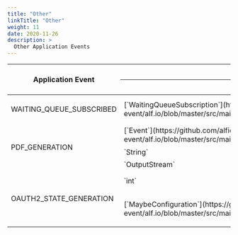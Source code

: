 ```yaml
---
title: "Other"
linkTitle: "Other"
weight: 11
date: 2020-11-26
description: >
  Other Application Events
---
```


<div class="table-responsive">
    <table class="table table-sm table-striped">
        <thead>
        <tr>
            <th rowspan="2">Application Event</th>
            <th colspan="2" class="text-center">Additional global variables</th>
            <th rowspan="2">Expected result type</th>
            <th rowspan="2">About</th>
        </tr>
        <tr>
            <th>Type</th>
            <th>Name</th>
        </tr>
        </thead>
        <tbody>
            <tr>
                <td>WAITING_QUEUE_SUBSCRIBED</td>
                <td>[`WaitingQueueSubscription`](https://github.com/alfio-event/alf.io/blob/master/src/main/java/alfio/model/WaitingQueueSubscription.java)</td>
                <td>`waitingQueueSubscription`</td>
                <td>`void`</td>
                <td>Extensions will be invoked asynchronously once someone subscribes to the waiting list.</td>
            </tr>
            <tr>
                <td rowspan="3">PDF_GENERATION</td>
                <td>[`Event`](https://github.com/alfio-event/alf.io/blob/master/src/main/java/alfio/model/Event.java)</td>
                <td>`event`</td>
                <td rowspan="3">`boolean`</td>
                <td rowspan="3">Extensions will be invoked synchronously when there is a PDF transformation. A `boolean` is returned to indicate if it was successful or not.</td>
            </tr>
            <tr>
                <td>`String`</td>
                <td>`html`</td>
            </tr>
            <tr>
                <td>`OutputStream`</td>
                <td>`outputStream`</td>
            </tr>
            <tr>
                <td rowspan="2">OAUTH2_STATE_GENERATION</td>
                <td>`int`</td>
                <td>`organizationId`</td>
                <td rowspan="2">`String` or `null`</td>
                <td rowspan="2">Extensions will be invoked to generate an OAuth2 [state parameter](https://www.oauth.com/oauth2-servers/accessing-data/authorization-request/).</td>
            </tr>
            <tr>
                <td>[`MaybeConfiguration`](https://github.com/alfio-event/alf.io/blob/master/src/main/java/alfio/manager/system/ConfigurationManager.java)</td>
                <td>`baseUrl`</td>
            </tr>
        </tbody>
    </table>
</div>
